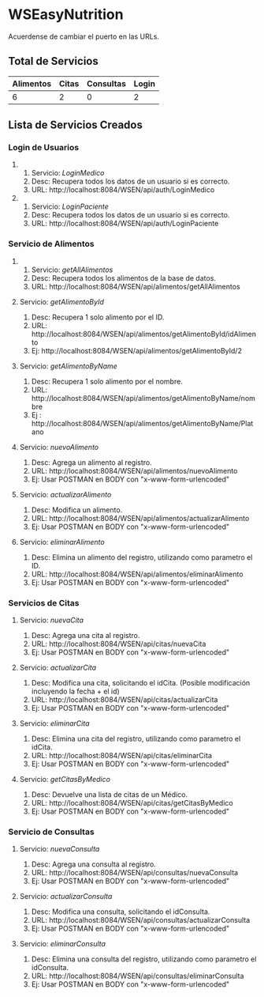 # WSEasyNutrition

Acuerdense de cambiar el puerto en las URLs.

## Total de Servicios
Alimentos | Citas | Consultas | Login |
--------- | ----- | ----------| ----- |
6         |   2   |     0     |   2   |

## Lista de Servicios Creados

### Login de Usuarios
   1. 
      1. Servicio: _LoginMedico_
      2. Desc: Recupera todos los datos de un usuario si es correcto.
      3. URL: http://localhost:8084/WSEN/api/auth/LoginMedico
      
   1. 
      1. Servicio: _LoginPaciente_
      2. Desc: Recupera todos los datos de un usuario si es correcto.
      3. URL: http://localhost:8084/WSEN/api/auth/LoginPaciente

### Servicio de Alimentos
   1. 
      1. Servicio: _getAllAlimentos_
      2. Desc: Recupera todos los alimentos de la base de datos.
      3. URL: http://localhost:8084/WSEN/api/alimentos/getAllAlimentos
      
   2. Servicio: _getAlimentoById_
      1. Desc: Recupera 1 solo alimento por el ID.
      2. URL: http://localhost:8084/WSEN/api/alimentos/getAlimentoById/idAlimento
      3. Ej: http://localhost:8084/WSEN/api/alimentos/getAlimentoById/2

   3. Servicio: _getAlimentoByName_
      1. Desc: Recupera 1 solo alimento por el nombre.
      2. URL: http://localhost:8084/WSEN/api/alimentos/getAlimentoByName/nombre
      3. Ej : http://localhost:8084/WSEN/api/alimentos/getAlimentoByName/Platano

   4. Servicio: _nuevoAlimento_
      1. Desc: Agrega un alimento al registro.
      2. URL: http://localhost:8084/WSEN/api/alimentos/nuevoAlimento
      3. Ej: Usar POSTMAN en BODY con "x-www-form-urlencoded"

   5. Servicio: _actualizarAlimento_
      1. Desc: Modifica un alimento.
      2. URL: http://localhost:8084/WSEN/api/alimentos/actualizarAlimento
      3. Ej: Usar POSTMAN en BODY con "x-www-form-urlencoded"

   6. Servicio: _eliminarAlimento_
      1. Desc: Elimina un alimento del registro, utilizando como parametro el ID.
      2. URL: http://localhost:8084/WSEN/api/alimentos/eliminarAlimento
      3. Ej: Usar POSTMAN en BODY con "x-www-form-urlencoded"
      
### Servicios de Citas
   1. Servicio: _nuevaCita_
      1. Desc: Agrega una cita al registro.
      2. URL: http://localhost:8084/WSEN/api/citas/nuevaCita
      3. Ej: Usar POSTMAN en BODY con "x-www-form-urlencoded"
      
   2. Servicio: _actualizarCita_
      1. Desc: Modifica una cita, solicitando el idCita. (Posible modificación incluyendo la fecha + el id)
      2. URL: http://localhost:8084/WSEN/api/citas/actualizarCita
      3. Ej: Usar POSTMAN en BODY con "x-www-form-urlencoded"

   3. Servicio: _eliminarCita_
      1. Desc: Elimina una cita del registro, utilizando como parametro el idCita.
      2. URL: http://localhost:8084/WSEN/api/citas/eliminarCita
      3. Ej: Usar POSTMAN en BODY con "x-www-form-urlencoded"
      
   4. Servicio: _getCitasByMedico_
      1. Desc: Devuelve una lista de citas de un Médico.
      2. URL: http://localhost:8084/WSEN/api/citas/getCitasByMedico
      3. Ej: Usar POSTMAN en BODY con "x-www-form-urlencoded"
      
### Servicio de Consultas
   1. Servicio: _nuevaConsulta_
      1. Desc: Agrega una consulta al registro.
      2. URL: http://localhost:8084/WSEN/api/consultas/nuevaConsulta
      3. Ej: Usar POSTMAN en BODY con "x-www-form-urlencoded"
   
   2. Servicio: _actualizarConsulta_
      1. Desc: Modifica una consulta, solicitando el idConsulta.
      2. URL: http://localhost:8084/WSEN/api/consultas/actualizarConsulta
      3. Ej: Usar POSTMAN en BODY con "x-www-form-urlencoded"
  
   3. Servicio: _eliminarConsulta_
      1. Desc: Elimina una consulta del registro, utilizando como parametro el idConsulta.
      2. URL: http://localhost:8084/WSEN/api/consultas/eliminarConsulta
      3. Ej: Usar POSTMAN en BODY con "x-www-form-urlencoded"
